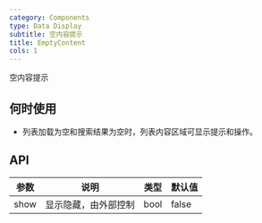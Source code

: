 ```yaml
---
category: Components
type: Data Display
subtitle: 空内容提示
title: EmptyContent
cols: 1
---
```


空内容提示

## 何时使用

- 列表加载为空和搜索结果为空时，列表内容区域可显示提示和操作。


## API

| 参数 | 说明 | 类型 | 默认值 |
| --- | --- | --- | --- |
| show | 显示隐藏，由外部控制 | bool | false |
